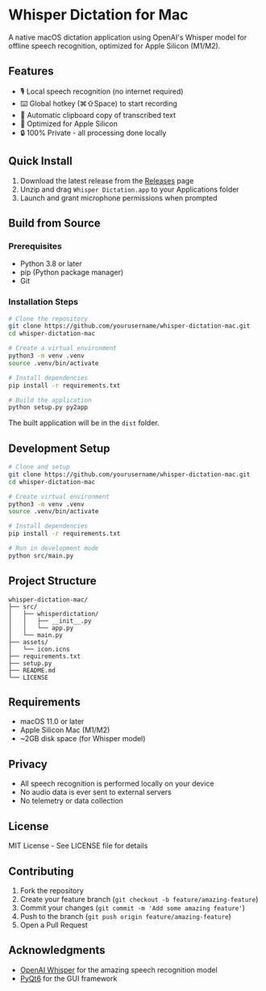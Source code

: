 # Whisper Dictation for Mac

A native macOS dictation application using OpenAI's Whisper model for offline speech recognition, optimized for Apple Silicon (M1/M2).

## Features

- 🎙️ Local speech recognition (no internet required)
- ⌨️ Global hotkey (⌘⇧Space) to start recording
- 📎 Automatic clipboard copy of transcribed text
- 🎯 Optimized for Apple Silicon
- 🔒 100% Private - all processing done locally

## Quick Install

1. Download the latest release from the [Releases](https://github.com/yourusername/whisper-dictation-mac/releases) page
2. Unzip and drag `Whisper Dictation.app` to your Applications folder
3. Launch and grant microphone permissions when prompted

## Build from Source

### Prerequisites

- Python 3.8 or later
- pip (Python package manager)
- Git

### Installation Steps

```bash
# Clone the repository
git clone https://github.com/yourusername/whisper-dictation-mac.git
cd whisper-dictation-mac

# Create a virtual environment
python3 -m venv .venv
source .venv/bin/activate

# Install dependencies
pip install -r requirements.txt

# Build the application
python setup.py py2app
```

The built application will be in the `dist` folder.

## Development Setup

```bash
# Clone and setup
git clone https://github.com/yourusername/whisper-dictation-mac.git
cd whisper-dictation-mac

# Create virtual environment
python3 -m venv .venv
source .venv/bin/activate

# Install dependencies
pip install -r requirements.txt

# Run in development mode
python src/main.py
```

## Project Structure

```
whisper-dictation-mac/
├── src/
│   ├── whisperdictation/
│   │   ├── __init__.py
│   │   └── app.py
│   └── main.py
├── assets/
│   └── icon.icns
├── requirements.txt
├── setup.py
├── README.md
└── LICENSE
```

## Requirements

- macOS 11.0 or later
- Apple Silicon Mac (M1/M2)
- ~2GB disk space (for Whisper model)

## Privacy

- All speech recognition is performed locally on your device
- No audio data is ever sent to external servers
- No telemetry or data collection

## License

MIT License - See LICENSE file for details

## Contributing

1. Fork the repository
2. Create your feature branch (`git checkout -b feature/amazing-feature`)
3. Commit your changes (`git commit -m 'Add some amazing feature'`)
4. Push to the branch (`git push origin feature/amazing-feature`)
5. Open a Pull Request

## Acknowledgments

- [OpenAI Whisper](https://github.com/openai/whisper) for the amazing speech recognition model
- [PyQt6](https://www.riverbankcomputing.com/software/pyqt/) for the GUI framework 
